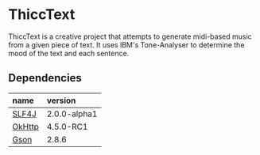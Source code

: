 # ThiccText

ThiccText is a creative project that attempts to generate midi-based music from a given piece of text. It uses IBM's Tone-Analyser to determine the mood of the text and each sentence.

## Dependencies

| name | version |
|:---|:---|
| [SLF4J](https://github.com/qos-ch/slf4j) | 2.0.0-alpha1 |
| [OkHttp](https://github.com/square/okhttp/) | 4.5.0-RC1 |
| [Gson](https://github.com/google/gson) | 2.8.6 |
